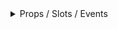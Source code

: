 <details class="my-2 mb-4">
<summary>Props / Slots / Events </summary>
<div class="px-4">
<br/>

## Props

| Prop name    | Description                                                                                   | Type   | Values | Default                    |
| ------------ | --------------------------------------------------------------------------------------------- | ------ | ------ | -------------------------- |
| action       | This is a callback function that you want to happen when the button is clicked                | func   | -      |                            |
| params       | If the action that you want to perform needs data then you can pass the values in as an array | array  | -      | []                         |
| variant      | One of the standard theme variants e.g primary, secondary brand                               | string | -      | () => 'primary'            |
| errorMessage | The error message you want to display if the action fails                                     | string | -      | () => 'This action failed' |

## Slots

| Name    | Description | Bindings |
| ------- | ----------- | -------- |
| default |             |          |

          ---

<hr/>

</div>
</details>
